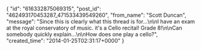  {
   "id": "616332875069315",
   "post_id": "462493170453287_471533439549260",
   "from_name": "Scott Duncan",
   "message": "Since this is clearly what this thread is for...\n\nI have an exam at the royal conservatory of music. it's a Cello recital! Grade 8!\n\nCan somebody quickly explain...\n\nHow does one play a cello?",
   "created_time": "2014-01-25T02:31:17+0000"
 }
